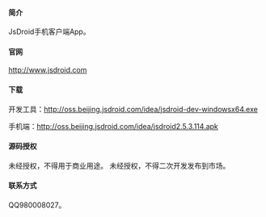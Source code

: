 
#### 简介
JsDroid手机客户端App。
#### 官网
http://www.jsdroid.com
#### 下载
开发工具：http://oss.beijing.jsdroid.com/idea/jsdroid-dev-windowsx64.exe 

手机端：http://oss.beijing.jsdroid.com/idea/jsdroid2.5.3.114.apk

#### 源码授权
未经授权，不得用于商业用途。
未经授权，不得二次开发发布到市场。
#### 联系方式
QQ980008027。


